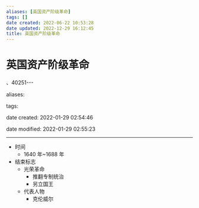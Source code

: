 ```yaml
---
aliases: [英国资产阶级革命]
tags: []
date created: 2022-06-22 10:53:28
date updated: 2022-12-29 16:12:45
title: 英国资产阶级革命
---
```


# 英国资产阶级革命

、40251---

aliases:

tags:

date created: 2022-01-29 02:54:46

date modified: 2022-01-29 02:55:23

---

- 时间
  - 1640 年~1688 年
- 结束标志
  - 光荣革命
    - 推翻专制统治
    - 另立国王
  - 代表人物
    - 克伦威尔
